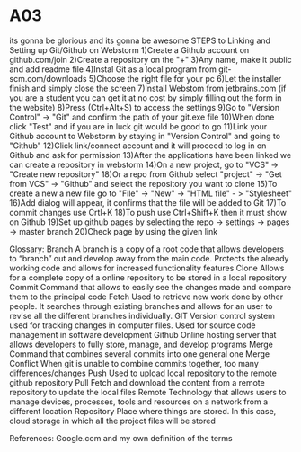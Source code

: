 # A03
its gonna be glorious and its gonna be awesome
STEPS to Linking and Setting up Git/Github on Webstorm
1)Create a Github account on github.com/join
2)Create a repository on the "+"
3)Any name, make it public and add readme file
4)Instal Git as a local program from git-scm.com/downloads
5)Choose the right file for your pc
6)Let the installer finish and simply close the screen
7)Install Webstom from jetbrains.com (if you are a student you can get it at no cost by simply filling out the form in the website)
8)Press (Ctrl+Alt+S) to access the settings
9)Go to "Version Control" -> "Git" and confirm the path of your git.exe file
10)When done click "Test" and if you are in luck git would be good to go
11)Link your Github account to Webstorm by staying in "Version Control" and going to "Github"
12)Click link/connect account and it will proceed to log in on Github and ask for permission
13)After the applications have been linked we can create a repository in webstorm
14)On a new project, go to "VCS" -> "Create new repository"
18)Or a repo from Github select "project" -> "Get from VCS" -> "Github" and select the repository you want to clone
15)To create a new a new file go to "File" -> "New" -> "HTML file" - > "Stylesheet"
16)Add dialog will appear, it confirms that the file will be added to Git
17)To commit changes use Crtl+K
18)To push use Ctrl+Shift+K then it must show on Github
19)Set up github pages by selecting the repo -> settings -> pages -> master branch
20)Check page by using the given link

Glossary:
Branch
A branch is a copy of a root code that allows developers to “branch” out and develop away from the main code. Protects the already working code and allows for increased functionality features
Clone
Allows for a complete copy of a online repository to be stored in a local repository
Commit
Command that allows to easily see the changes made and compare them to the principal code
Fetch
Used to retrieve new work done by other people. It searches through existing branches and allows for an user to revise all the different branches individually.
GIT
Version control system used for tracking changes in computer files. Used for source code management in software development
Github
Online hosting server that allows developers to fully store, manage, and develop programs
Merge
Command that combines several commits into one general one
Merge Conflict
When git is unable to combine commits together, too many differences/changes
Push
Used to upload local repository to the remote github repository
Pull
Fetch and download the content from a remote repository to update the local files
Remote
Technology that allows users to manage devices, processes, tools and resources on a network from a different location
Repository
Place where things are stored.  In this case, cloud storage in which all the project files will be stored

References:
Google.com and my own definition of the terms
